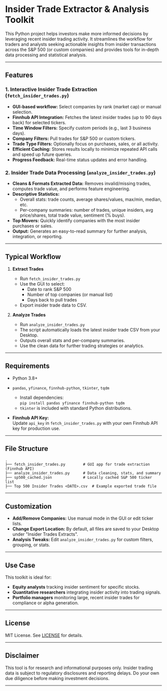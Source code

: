 # Insider Trade Extractor & Analysis Toolkit

This Python project helps investors make more informed decisions by leveraging recent insider trading activity. It streamlines the workflow for traders and analysts seeking actionable insights from insider transactions across the S&P 500 (or custom companies) and provides tools for in-depth data processing and statistical analysis.

---

## Features

### 1. **Interactive Insider Trade Extraction (`fetch_insider_trades.py`)**
- **GUI-based workflow:** Select companies by rank (market cap) or manual selection.
- **Finnhub API Integration:** Fetches the latest insider trades (up to 90 days back) for selected tickers.
- **Time Window Filters:** Specify custom periods (e.g., last 3 business days).
- **Company Filters:** Pull trades for S&P 500 or custom tickers.
- **Trade Type Filters:** Optionally focus on purchases, sales, or all activity.
- **Efficient Caching:** Stores results locally to minimize repeated API calls and speed up future queries.
- **Progress Feedback:** Real-time status updates and error handling.

### 2. **Insider Trade Data Processing (`analyze_insider_trades.py`)**
- **Cleans & Formats Extracted Data:** Removes invalid/missing trades, computes trade value, and performs feature engineering.
- **Descriptive Statistics:** 
    - Overall stats: trade counts, average shares/values, max/min, median, etc.
    - Per-company summaries: number of trades, unique insiders, avg price/shares, total trade value, sentiment (% buys).
- **Top Movers:** Quickly identify companies with the most insider purchases or sales.
- **Output:** Generates an easy-to-read summary for further analysis, integration, or reporting.

---

## Typical Workflow

1. **Extract Trades**
    - Run `fetch_insider_trades.py`
    - Use the GUI to select:
        - Date to rank S&P 500
        - Number of top companies (or manual list)
        - Days back to pull trades
    - Export insider trade data to CSV.

2. **Analyze Trades**
    - Run `analyze_insider_trades.py`
    - The script automatically loads the latest insider trade CSV from your Desktop.
    - Outputs overall stats and per-company summaries.
    - Use the clean data for further trading strategies or analytics.

---

## Requirements

- Python 3.8+
- `pandas`, `yfinance`, `finnhub-python`, `tkinter`, `tqdm`
    - Install dependencies:  
      `pip install pandas yfinance finnhub-python tqdm`
    - `tkinter` is included with standard Python distributions.

- **Finnhub API Key:**  
  Update `api_key` in `fetch_insider_trades.py` with your own Finnhub API key for production use.

---

## File Structure

```
.
├── fetch_insider_trades.py        # GUI app for trade extraction (Finnhub API)
├── analyze_insider_trades.py      # Data cleaning, stats, and summary
├── sp500_cached.json              # Locally cached S&P 500 ticker list
├── Top 500 Insider Trades <DATE>.csv  # Example exported trade file
```

---

## Customization

- **Add/Remove Companies:** Use manual mode in the GUI or edit ticker lists.
- **Change Export Location:** By default, all files are saved to your Desktop under "Insider Trades Extracts".
- **Analysis Tweaks:** Edit `analyze_insider_trades.py` for custom filters, grouping, or stats.

---

## Use Case

This toolkit is ideal for:
- **Equity analysts** tracking insider sentiment for specific stocks.
- **Quantitative researchers** integrating insider activity into trading signals.
- **Portfolio managers** monitoring large, recent insider trades for compliance or alpha generation.

---

## License

MIT License. See [LICENSE](LICENSE) for details.

---

## Disclaimer

This tool is for research and informational purposes only. Insider trading data is subject to regulatory disclosures and reporting delays. Do your own due diligence before making investment decisions.

---
